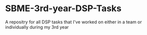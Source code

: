 # SBME-3rd-year-DSP-Tasks
A repositry for all DSP tasks that I've worked on either in a team or individually during my 3rd year

